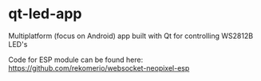 # qt-led-app
Multiplatform (focus on Android) app built with Qt for controlling WS2812B LED's

Code for ESP module can be found here: https://github.com/rekomerio/websocket-neopixel-esp

